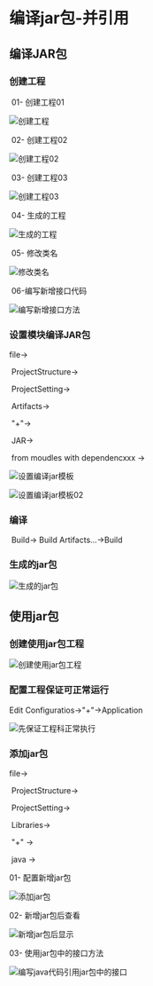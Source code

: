 # 编译jar包-并引用



## 编译JAR包

### 创建工程

​		01- 创建工程01

![创建工程](G:\笔记\Notes\java\IDEA\image\创建工程.png)

​		02- 创建工程02

![创建工程02](G:\笔记\Notes\java\IDEA\image\创建工程02.png)

​		03- 创建工程03

![创建工程03](G:\笔记\Notes\java\IDEA\image\创建工程03.png)

​		04- 生成的工程

![生成的工程](G:\笔记\Notes\java\IDEA\image\生成的工程.png)

​		05- 修改类名

![修改类名](G:\笔记\Notes\java\IDEA\image\修改类名.png)

​		06-编写新增接口代码

![编写新增接口方法](G:\笔记\Notes\java\IDEA\image\编写新增接口方法.png)

### 设置模块编译JAR包

file->

​	ProjectStructure->

​		ProjectSetting->

​			Artifacts->

​				"+"->

​					JAR->

​						from moudles with dependencxxx ->

![设置编译jar模板](G:\笔记\Notes\java\IDEA\image\设置编译jar模板.png)

![设置编译jar模板02](G:\笔记\Notes\java\IDEA\image\设置编译jar模板02.png)



### 编译

​	Build-> Build Artifacts...->Build



### 生成的jar包

![生成的jar包](G:\笔记\Notes\java\IDEA\image\生成的jar包.png)





## 使用jar包



### 创建使用jar包工程

![创建使用jar包工程](G:\笔记\Notes\java\IDEA\image\创建使用jar包工程.png)

### 配置工程保证可正常运行

Edit Configuratios->"+"->Application

![先保证工程科正常执行](G:\笔记\Notes\java\IDEA\image\先保证工程科正常执行.png)



### 添加jar包

file->

​	ProjectStructure->

​		ProjectSetting->

​			Libraries->

​				"+" ->

​					java ->

01- 配置新增jar包

![添加jar包](G:\笔记\Notes\java\IDEA\image\添加jar包.png)



02- 新增jar包后查看

![新增jar包后显示](G:\笔记\Notes\java\IDEA\image\新增jar包后显示.png)



03- 使用jar包中的接口方法

![编写java代码引用jar包中的接口](G:\笔记\Notes\java\IDEA\image\编写java代码引用jar包中的接口.png)